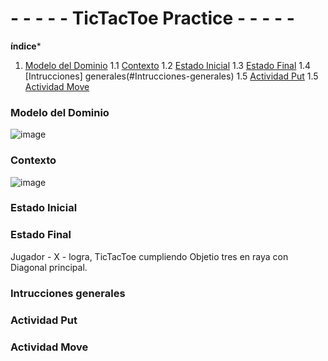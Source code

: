 # - - - - - TicTacToe Practice - - - - -

**índice***

1. [Modelo del Dominio](#Modelo-del-Dominio)
1.1 [Contexto](#Contexto)
1.2 [Estado Inicial](#Estado-Inicial)
1.3 [Estado Final](#Estado-Final) 
1.4 [Intrucciones] generales(#Intrucciones-generales)
1.5 [Actividad Put](#Actividad-Put)
1.5 [Actividad Move](#Actividad-Move)

### Modelo del Dominio

![image](https://user-images.githubusercontent.com/46433173/195099141-3d0b3e13-89a0-40b0-b662-6d1380536158.png)

### Contexto
![image](https://user-images.githubusercontent.com/46433173/195099392-b2b042e8-eadd-4680-b2e8-c66ff5c7c420.png)

### Estado Inicial

### Estado Final

Jugador - X - logra, TicTacToe cumpliendo Objetio tres en raya con Diagonal principal.

### Intrucciones generales

### Actividad Put

### Actividad Move
